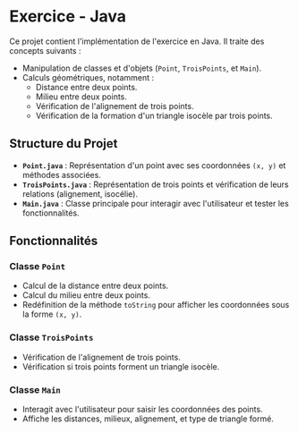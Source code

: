 # Exercice  - Java

Ce projet contient l'implémentation de l'exercice en Java. Il traite des concepts suivants :
- Manipulation de classes et d'objets (`Point`, `TroisPoints`, et `Main`).
- Calculs géométriques, notamment :
  - Distance entre deux points.
  - Milieu entre deux points.
  - Vérification de l'alignement de trois points.
  - Vérification de la formation d'un triangle isocèle par trois points.

## Structure du Projet

- **`Point.java`** : Représentation d'un point avec ses coordonnées `(x, y)` et méthodes associées.
- **`TroisPoints.java`** : Représentation de trois points et vérification de leurs relations (alignement, isocélie).
- **`Main.java`** : Classe principale pour interagir avec l'utilisateur et tester les fonctionnalités.

## Fonctionnalités

### Classe `Point`
- Calcul de la distance entre deux points.
- Calcul du milieu entre deux points.
- Redéfinition de la méthode `toString` pour afficher les coordonnées sous la forme `(x, y)`.

### Classe `TroisPoints`
- Vérification de l'alignement de trois points.
- Vérification si trois points forment un triangle isocèle.

### Classe `Main`
- Interagit avec l'utilisateur pour saisir les coordonnées des points.
- Affiche les distances, milieux, alignement, et type de triangle formé.




